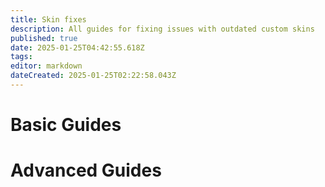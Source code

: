 ```yaml
---
title: Skin fixes
description: All guides for fixing issues with outdated custom skins
published: true
date: 2025-01-25T04:42:55.618Z
tags: 
editor: markdown
dateCreated: 2025-01-25T02:22:58.043Z
---
```



# Basic Guides


# Advanced Guides